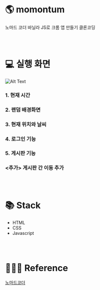 # 🌎 momontum

노마드 코더 바닐라 JS로 크롬 앱 만들기 클론코딩

<br><br>

# 💻 실행 화면
![Alt Text](https://github.com/ssoonD/momontum/blob/master/gif/momontum.gif)
<br>
### 1.  현재 시간
### 2. 랜덤 배경화면
### 3. 현재 위치와 날씨
### 4. 로그인 기능
### 5. 게시판 기능
### <추가> 게시판 간 이동 추가
<br><br>

# 📚 Stack
- HTML
- CSS
- Javascript    

<br><br>

# 👩🏻‍🏫 Reference
[노마드코더](https://nomadcoders.co/javascript-for-beginners/lobby)



